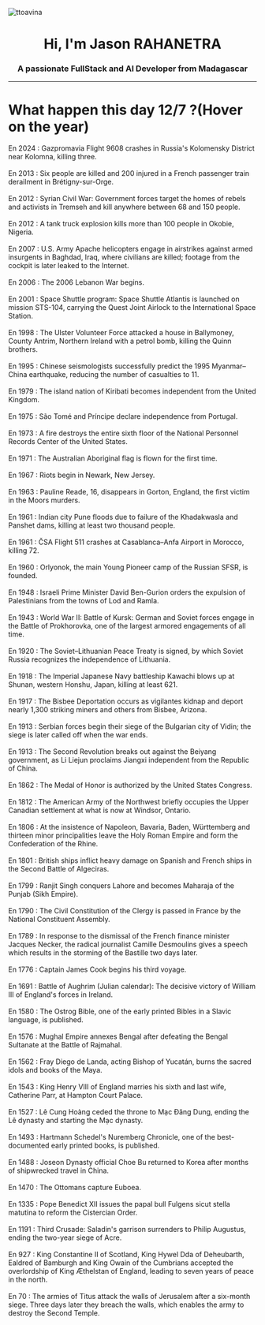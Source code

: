 
<p align="left"> <img src="https://komarev.com/ghpvc/?username=ttoavina&label=Profile%20views&color=0e75b6&style=flat" alt="ttoavina" /> </p>
<h1 align="center">Hi, I'm Jason RAHANETRA</h1>
<h3 align="center">A passionate FullStack and AI Developer from Madagascar</h3>
    
<hr/>
<h1> What happen this day 12/7 ?(Hover on the year)</h1>

En 2024 : Gazpromavia Flight 9608 crashes in Russia's Kolomensky District near Kolomna, killing three.
<br/><br/>
En 2013 : Six people are killed and 200 injured in a French passenger train derailment in Brétigny-sur-Orge.
<br/><br/>
En 2012 : Syrian Civil War: Government forces target the homes of rebels and activists in Tremseh and kill anywhere between 68 and 150 people.
<br/><br/>
En 2012 : A tank truck explosion kills more than 100 people in Okobie, Nigeria.
<br/><br/>
En 2007 : U.S. Army Apache helicopters engage in airstrikes against armed insurgents in Baghdad, Iraq, where civilians are killed; footage from the cockpit is later leaked to the Internet.
<br/><br/>
En 2006 : The 2006 Lebanon War begins.
<br/><br/>
En 2001 : Space Shuttle program: Space Shuttle Atlantis is launched on mission STS-104, carrying the Quest Joint Airlock to the International Space Station.
<br/><br/>
En 1998 : The Ulster Volunteer Force attacked a house in Ballymoney, County Antrim, Northern Ireland with a petrol bomb, killing the Quinn brothers.
<br/><br/>
En 1995 : Chinese seismologists successfully predict the 1995 Myanmar–China earthquake, reducing the number of casualties to 11.
<br/><br/>
En 1979 : The island nation of Kiribati becomes independent from the United Kingdom.
<br/><br/>
En 1975 : São Tomé and Príncipe declare independence from Portugal.
<br/><br/>
En 1973 : A fire destroys the entire sixth floor of the National Personnel Records Center of the United States.
<br/><br/>
En 1971 : The Australian Aboriginal flag is flown for the first time.
<br/><br/>
En 1967 : Riots begin in Newark, New Jersey.
<br/><br/>
En 1963 : Pauline Reade, 16, disappears in Gorton, England, the first victim in the Moors murders.
<br/><br/>
En 1961 : Indian city Pune floods due to failure of the Khadakwasla and Panshet dams, killing at least two thousand people.
<br/><br/>
En 1961 : ČSA Flight 511 crashes at Casablanca–Anfa Airport in Morocco, killing 72.
<br/><br/>
En 1960 : Orlyonok, the main Young Pioneer camp of the Russian SFSR, is founded.
<br/><br/>
En 1948 : Israeli Prime Minister David Ben-Gurion orders the expulsion of Palestinians from the towns of Lod and Ramla.
<br/><br/>
En 1943 : World War II: Battle of Kursk: German and Soviet forces engage in the Battle of Prokhorovka, one of the largest armored engagements of all time.
<br/><br/>
En 1920 : The Soviet–Lithuanian Peace Treaty is signed, by which Soviet Russia recognizes the independence of Lithuania.
<br/><br/>
En 1918 : The Imperial Japanese Navy battleship Kawachi blows up at Shunan, western Honshu, Japan, killing at least 621.
<br/><br/>
En 1917 : The Bisbee Deportation occurs as vigilantes kidnap and deport nearly 1,300 striking miners and others from Bisbee, Arizona.
<br/><br/>
En 1913 : Serbian forces begin their siege of the Bulgarian city of Vidin; the siege is later called off when the war ends.
<br/><br/>
En 1913 : The Second Revolution breaks out against the Beiyang government, as Li Liejun proclaims Jiangxi independent from the Republic of China.
<br/><br/>
En 1862 : The Medal of Honor is authorized by the United States Congress.
<br/><br/>
En 1812 : The American Army of the Northwest briefly occupies the Upper Canadian settlement at what is now at Windsor, Ontario.
<br/><br/>
En 1806 : At the insistence of Napoleon, Bavaria, Baden, Württemberg and thirteen minor principalities leave the Holy Roman Empire and form the Confederation of the Rhine.
<br/><br/>
En 1801 : British ships inflict heavy damage on Spanish and French ships in the Second Battle of Algeciras.
<br/><br/>
En 1799 : Ranjit Singh conquers Lahore and becomes Maharaja of the Punjab (Sikh Empire).
<br/><br/>
En 1790 : The Civil Constitution of the Clergy is passed in France by the National Constituent Assembly.
<br/><br/>
En 1789 : In response to the dismissal of the French finance minister Jacques Necker, the radical journalist Camille Desmoulins gives a speech which results in the storming of the Bastille two days later.
<br/><br/>
En 1776 : Captain James Cook begins his third voyage.
<br/><br/>
En 1691 : Battle of Aughrim (Julian calendar): The decisive victory of William III of England's forces in Ireland.
<br/><br/>
En 1580 : The Ostrog Bible, one of the early printed Bibles in a Slavic language, is published.
<br/><br/>
En 1576 : Mughal Empire annexes Bengal after defeating the Bengal Sultanate at the Battle of Rajmahal.
<br/><br/>
En 1562 : Fray Diego de Landa, acting Bishop of Yucatán, burns the sacred idols and books of the Maya.
<br/><br/>
En 1543 : King Henry VIII of England marries his sixth and last wife, Catherine Parr, at Hampton Court Palace.
<br/><br/>
En 1527 : Lê Cung Hoàng ceded the throne to Mạc Đăng Dung, ending the Lê dynasty and starting the Mạc dynasty.
<br/><br/>
En 1493 : Hartmann Schedel's Nuremberg Chronicle, one of the best-documented early printed books, is published.
<br/><br/>
En 1488 : Joseon Dynasty official Choe Bu returned to Korea after months of shipwrecked travel in China.
<br/><br/>
En 1470 : The Ottomans capture Euboea.
<br/><br/>
En 1335 : Pope Benedict XII issues the papal bull Fulgens sicut stella matutina to reform the Cistercian Order.
<br/><br/>
En 1191 : Third Crusade: Saladin's garrison surrenders to Philip Augustus, ending the two-year siege of Acre.
<br/><br/>
En 927 : King Constantine II of Scotland, King Hywel Dda of Deheubarth, Ealdred of Bamburgh and King Owain of the Cumbrians accepted the overlordship of King Æthelstan of England, leading to seven years of peace in the north.
<br/><br/>
En 70 : The armies of Titus attack the walls of Jerusalem after a six-month siege. Three days later they breach the walls, which enables the army to destroy the Second Temple.
<br/><br/>
